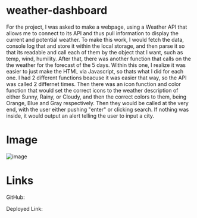 # weather-dashboard

For the project, I was asked to make a webpage, using a Weather API that allows me to connect to its API and thus pull information to display the current and potential weather. To make this work, I would fetch the data, console log that and store it within the local storage, and then parse it so that its readable and call each of them by the object that I want, such as temp, wind, humility. After that, there was another function that calls on the the weather for the forecast of the 5 days. Within this one, I realize it was easier to just make the HTML via Javascript, so thats what I did for each one. I had 2 different functions beacuse it was easier that way, so the API was called 2 differnet times. Then there was an icon function and color function that would set the correct icons to the weather description of either Sunny, Rainy, or Cloudy, and then the correct colors to them, being Orange, Blue and Gray respectively. Then they would be called at the very end, with the user either pushing "enter" or clicking search. If nothing was inside, it would output an alert telling the user to input a city. 

# Image
![image](https://github.com/hyunghung/weather-dashboard/assets/97567582/ff7b8a50-8a2a-4fb5-9c63-3f0c4bc00c7e)


# Links 
GitHub:

Deployed Link: 
